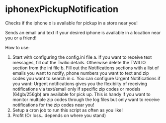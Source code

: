 # iphonexPickupNotification
Checks if the iphone x is available for pickup in  a store near you!

Sends an email and text if your desired iphone is available in a location near you or a friend!

How to use:
1. Start with configuring the config.ini file
  a. If you want to receive text messages, fill out the Twilio details. Otherwise delete the TWILIO section from the ini file
  b. Fill out the Notifications sections with a list of emails you want to notify, phone numbers you want to text and zip codes you want to search in
  c. You can configure Urgent Notifications if you want: Urgent notifications gives you the flexibiity of receiving notifications via text/email only if specific zip codes or models (64gb/256gb) are available for pick up. This is handy if you want to monitor multiple zip codes through the log files but only want to receive notifications for the zip codes near you!
2. Setup a cron job to run this script as often as you like!
3. Profit (Or loss.. depends on where you stand)
